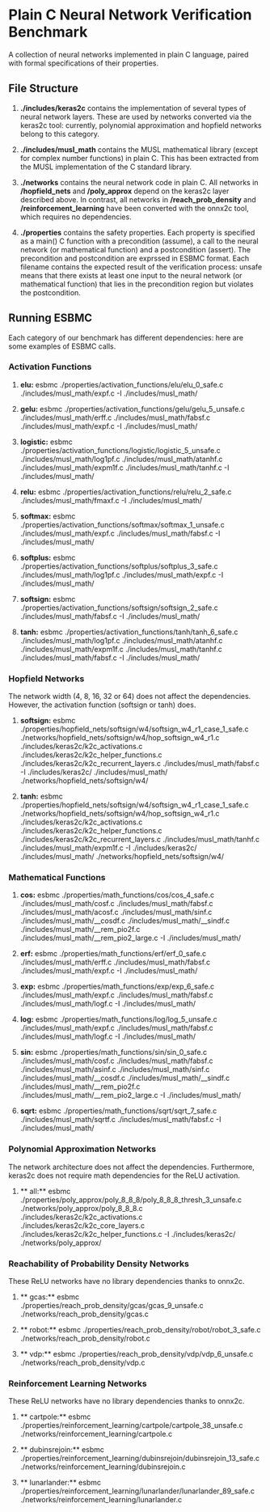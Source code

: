 # Plain C Neural Network Verification Benchmark

A collection of neural networks implemented in plain C language, paired with formal specifications of their properties.

## File Structure

1. **./includes/keras2c** contains the implementation of several types of neural network layers. These are used by networks converted via the keras2c tool: currently, polynomial approximation and hopfield networks belong to this category.

2. **./includes/musl_math** contains the MUSL mathematical library (except for complex number functions) in plain C. This has been extracted from the MUSL implementation of the C standard library.

3. **./networks** contains the neural network code in plain C. All networks in  **/hopfield_nets** and **/poly_approx** depend on the keras2c layer described above. In contrast, all networks in **/reach_prob_density** and **/reinforcement_learning** have been converted with the onnx2c tool, which requires no dependencies.

4. **./properties** contains the safety properties. Each property is specified as a main() C function with a precondition (assume), a call to the neural network (or mathematical function) and a postcondition (assert). The precondition and postcondition are exprssed in ESBMC format. Each filename contains the expected result of the verification process: unsafe means that there exists at least one input to the neural network (or mathematical function) that lies in the precondition region but violates the postcondition.

## Running ESBMC

Each category of our benchmark has different dependencies: here are some examples of ESBMC calls.

### Activation Functions

1. **elu:** esbmc ./properties/activation_functions/elu/elu_0_safe.c ./includes/musl_math/expf.c -I ./includes/musl_math/

2. **gelu:** esbmc ./properties/activation_functions/gelu/gelu_5_unsafe.c ./includes/musl_math/erff.c ./includes/musl_math/fabsf.c ./includes/musl_math/expf.c -I ./includes/musl_math/

3. **logistic:** esbmc ./properties/activation_functions/logistic/logistic_5_unsafe.c ./includes/musl_math/log1pf.c ./includes/musl_math/atanhf.c ./includes/musl_math/expm1f.c ./includes/musl_math/tanhf.c -I ./includes/musl_math/

4. **relu:** esbmc ./properties/activation_functions/relu/relu_2_safe.c ./includes/musl_math/fmaxf.c -I ./includes/musl_math/

5. **softmax:** esbmc ./properties/activation_functions/softmax/softmax_1_unsafe.c ./includes/musl_math/expf.c ./includes/musl_math/fabsf.c -I ./includes/musl_math/

6. **softplus:** esbmc ./properties/activation_functions/softplus/softplus_3_safe.c ./includes/musl_math/log1pf.c ./includes/musl_math/expf.c -I ./includes/musl_math/

7. **softsign:** esbmc ./properties/activation_functions/softsign/softsign_2_safe.c ./includes/musl_math/fabsf.c -I ./includes/musl_math/

8. **tanh:** esbmc ./properties/activation_functions/tanh/tanh_6_safe.c ./includes/musl_math/log1pf.c ./includes/musl_math/atanhf.c ./includes/musl_math/expm1f.c ./includes/musl_math/tanhf.c ./includes/musl_math/fabsf.c -I ./includes/musl_math/

### Hopfield Networks

The network width (4, 8, 16, 32 or 64) does not affect the dependencies. However, the activation function (softsign or tanh) does.

1. **softsign:** esbmc ./properties/hopfield_nets/softsign/w4/softsign_w4_r1_case_1_safe.c ./networks/hopfield_nets/softsign/w4/hop_softsign_w4_r1.c ./includes/keras2c/k2c_activations.c ./includes/keras2c/k2c_helper_functions.c ./includes/keras2c/k2c_recurrent_layers.c ./includes/musl_math/fabsf.c -I ./includes/keras2c/ ./includes/musl_math/ ./networks/hopfield_nets/softsign/w4/

1. **tanh:** esbmc ./properties/hopfield_nets/softsign/w4/softsign_w4_r1_case_1_safe.c ./networks/hopfield_nets/softsign/w4/hop_softsign_w4_r1.c ./includes/keras2c/k2c_activations.c ./includes/keras2c/k2c_helper_functions.c ./includes/keras2c/k2c_recurrent_layers.c ./includes/musl_math/tanhf.c ./includes/musl_math/expm1f.c -I ./includes/keras2c/ ./includes/musl_math/ ./networks/hopfield_nets/softsign/w4/

### Mathematical Functions

1. **cos:** esbmc ./properties/math_functions/cos/cos_4_safe.c ./includes/musl_math/cosf.c ./includes/musl_math/fabsf.c ./includes/musl_math/acosf.c ./includes/musl_math/sinf.c ./includes/musl_math/__cosdf.c ./includes/musl_math/__sindf.c ./includes/musl_math/__rem_pio2f.c ./includes/musl_math/__rem_pio2_large.c -I ./includes/musl_math/

2. **erf:** esbmc ./properties/math_functions/erf/erf_0_safe.c ./includes/musl_math/erff.c ./includes/musl_math/fabsf.c ./includes/musl_math/expf.c -I ./includes/musl_math/

3. **exp:** esbmc ./properties/math_functions/exp/exp_6_safe.c ./includes/musl_math/expf.c ./includes/musl_math/fabsf.c ./includes/musl_math/logf.c -I ./includes/musl_math/

4. **log:** esbmc ./properties/math_functions/log/log_5_unsafe.c ./includes/musl_math/expf.c ./includes/musl_math/fabsf.c ./includes/musl_math/logf.c -I ./includes/musl_math/

6. **sin:** esbmc ./properties/math_functions/sin/sin_0_safe.c ./includes/musl_math/cosf.c ./includes/musl_math/fabsf.c ./includes/musl_math/asinf.c ./includes/musl_math/sinf.c ./includes/musl_math/__cosdf.c ./includes/musl_math/__sindf.c ./includes/musl_math/__rem_pio2f.c ./includes/musl_math/__rem_pio2_large.c -I ./includes/musl_math/

6. **sqrt:** esbmc ./properties/math_functions/sqrt/sqrt_7_safe.c ./includes/musl_math/sqrtf.c ./includes/musl_math/fabsf.c -I ./includes/musl_math/

### Polynomial Approximation Networks

The network architecture does not affect the dependencies. Furthermore, keras2c does not require math dependencies for the ReLU activation.

1. ** all:** esbmc ./properties/poly_approx/poly_8_8_8/poly_8_8_8_thresh_3_unsafe.c ./networks/poly_approx/poly_8_8_8.c ./includes/keras2c/k2c_activations.c ./includes/keras2c/k2c_core_layers.c ./includes/keras2c/k2c_helper_functions.c -I ./includes/keras2c/ ./networks/poly_approx/

### Reachability of Probability Density Networks

These ReLU networks have no library dependencies thanks to onnx2c.

1. ** gcas:** esbmc ./properties/reach_prob_density/gcas/gcas_9_unsafe.c ./networks/reach_prob_density/gcas.c

2. ** robot:** esbmc ./properties/reach_prob_density/robot/robot_3_safe.c ./networks/reach_prob_density/robot.c

3. ** vdp:** esbmc ./properties/reach_prob_density/vdp/vdp_6_unsafe.c ./networks/reach_prob_density/vdp.c

### Reinforcement Learning Networks

These ReLU networks have no library dependencies thanks to onnx2c.

1. ** cartpole:** esbmc ./properties/reinforcement_learning/cartpole/cartpole_38_unsafe.c ./networks/reinforcement_learning/cartpole.c

2. ** dubinsrejoin:** esbmc ./properties/reinforcement_learning/dubinsrejoin/dubinsrejoin_13_safe.c ./networks/reinforcement_learning/dubinsrejoin.c

3. ** lunarlander:** esbmc ./properties/reinforcement_learning/lunarlander/lunarlander_89_safe.c ./networks/reinforcement_learning/lunarlander.c
